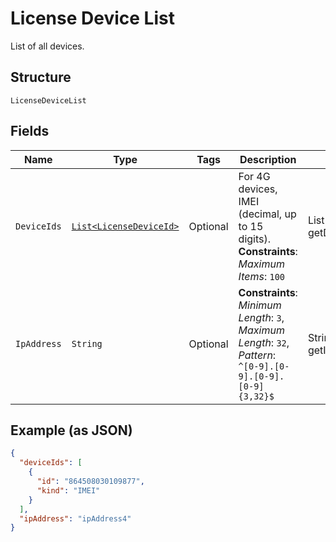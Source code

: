 
# License Device List

List of all devices.

## Structure

`LicenseDeviceList`

## Fields

| Name | Type | Tags | Description | Getter | Setter |
|  --- | --- | --- | --- | --- | --- |
| `DeviceIds` | [`List<LicenseDeviceId>`](../../doc/models/license-device-id.md) | Optional | For 4G devices, IMEI (decimal, up to 15 digits).<br>**Constraints**: *Maximum Items*: `100` | List<LicenseDeviceId> getDeviceIds() | setDeviceIds(List<LicenseDeviceId> deviceIds) |
| `IpAddress` | `String` | Optional | **Constraints**: *Minimum Length*: `3`, *Maximum Length*: `32`, *Pattern*: `^[0-9].[0-9].[0-9].[0-9]{3,32}$` | String getIpAddress() | setIpAddress(String ipAddress) |

## Example (as JSON)

```json
{
  "deviceIds": [
    {
      "id": "864508030109877",
      "kind": "IMEI"
    }
  ],
  "ipAddress": "ipAddress4"
}
```

